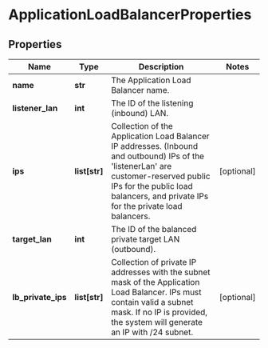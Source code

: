 # ApplicationLoadBalancerProperties

## Properties
| Name | Type | Description | Notes |
| ------------ | ------------- | ------------- | ------------- |
| **name** | **str** | The Application Load Balancer name. |  |
| **listener_lan** | **int** | The ID of the listening (inbound) LAN. |  |
| **ips** | **list[str]** | Collection of the Application Load Balancer IP addresses. (Inbound and outbound) IPs of the &#39;listenerLan&#39; are customer-reserved public IPs for the public load balancers, and private IPs for the private load balancers. | [optional]  |
| **target_lan** | **int** | The ID of the balanced private target LAN (outbound). |  |
| **lb_private_ips** | **list[str]** | Collection of private IP addresses with the subnet mask of the Application Load Balancer. IPs must contain valid a subnet mask. If no IP is provided, the system will generate an IP with /24 subnet. | [optional]  |


